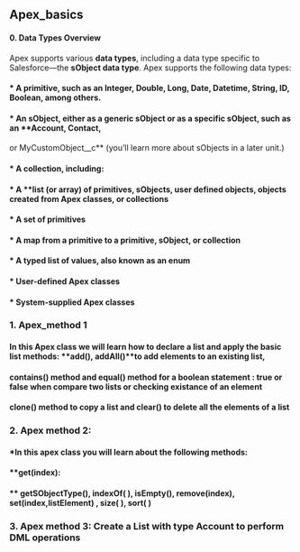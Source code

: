 ## **Apex_basics**

#### 0. **Data Types Overview**

Apex supports various **data types**, including a data type specific to Salesforce—the **sObject data type**.
Apex supports the following data types:

#### * A **primitive**, such as an **Integer, Double, Long, Date, Datetime, String, ID, Boolean**, among others.
#### * An **sObject**, either as a **generic sObject** or as a **specific sObject**, such as an **Account, Contact, 
or MyCustomObject__c** (you’ll learn more about sObjects in a later unit.)
#### * A **collection**, including:
#### * A **list (or array) of primitives, sObjects, user defined objects, objects created from Apex classes, or collections
#### * A **set of primitives**
#### * A **map from a primitive to a primitive, sObject, or collection**
#### * A typed list of values, also known as an **enum**
#### * **User-defined Apex classes**
#### * **System-supplied Apex classes**



### 1. **Apex_method 1**

####  In this Apex class we will learn how to declare a list and apply the basic list methods: **add(), addAll()**to add elements to an existing list,
####  **contains()** method  and **equal()** method for a boolean statement : true or false when compare two lists or checking existance of an element
####  **clone()** method to copy a list and **clear()** to delete all the elements of a list


### 2. **Apex method 2:**

####  *In this apex class you will learn about the following methods: 
#### **get(index):
#### ** getSObjectType(), indexOf( ), isEmpty(), remove(index), set(index,listElement) , size( ), sort( )


### **3. Apex method 3: Create a List with type Account to perform DML operations**



